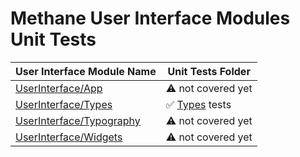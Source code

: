# Methane User Interface Modules Unit Tests

| User Interface Module Name                                    | Unit Tests Folder                       |
|---------------------------------------------------------------|-----------------------------------------|
| [UserInterface/App](/Modules/UserInterface/App)               | :warning: not covered yet               |
| [UserInterface/Types](/Modules/UserInterface/Types)           | :white_check_mark: [Types](Types) tests |
| [UserInterface/Typography](/Modules/UserInterface/Typography) | :warning: not covered yet               |
| [UserInterface/Widgets](/Modules/UserInterface/Widgets)       | :warning: not covered yet               |
